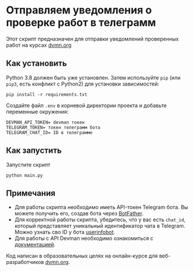 # Отправляем уведомления о проверке работ в телеграмм

Этот скрипт предназначен для отправки уведомлений проверенных работ на курсах [dvmn.org](https://dvmn.org/)

## Как установить

Python 3.8 должен быть уже установлен.
Затем используйте `pip` (или `pip3`, есть конфликт с Python2) для установки зависимостей:
```
pip install -r requirements.txt
```

Создайте файл `.env` в корневой директории проекта и добавьте переменные окружения:

```
DEVMAN_API_TOKEN= devman токен
TELEGRAM_TOKEN= токен телеграмм бота
TELEGRAM_CHAT_ID= ID в телеграмме
```
## Как запустить
Запустите скрипт
```
python main.py
```

## Примечания

- Для работы скрипта необходимо иметь API-токен Telegram бота. Вы можете получить его, создав бота через [BotFather](https://core.telegram.org/bots#botfather).
- Для корректной работы скрипта, убедитесь, что у вас есть `chat_id`, который представляет уникальный идентификатор чата в Telegram. Можно узнать сво ID  у бота [userinfobot](https://t.me/userinfobot).
- Для работы с API Devman необходимо ознакомиться с [документацией](https://dvmn.org/api/docs/).

Код написан в образовательных целях на онлайн-курсе для веб-разработчиков [dvmn.org](https://dvmn.org/).